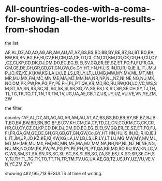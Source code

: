 # All-countries-codes-with-a-coma-for-showing-all-the-worlds-results-from-shodan

the list

AF,AL,DZ,AD,AO,AG,AR,AM,AU,AT,AZ,BS,BS,BD,BB,BY,BE,BZ,BJ,BT,BO,BA,BW,BR,BN,BG,BF,BI,CV,KH,CM,CA,CF,TD,CL,CN,CO,KM,CG,CK,CR,HR,CU,CY,CZ,CI,KP,CD,DK,DJ,DM,DO,EC,EG,El,El,SV,GQ,ER,EE,SZ,ET,FO,FJ,FI,FR,GA,GM,GE,DE,GH,GR,GD,GT,GN,GW,Co,GY,HT,HN,HU,IS,IN,ID,IR,IQ,IE,IL,IT,JM,JP,JO,KZ,KE,KI,KW,KG,LA,LV,LB,LS,LR,LY,LT,LU,MG,MW,MY,MV,ML,MT,MH,MR,MU,MX,FM,MC,MN,ME,MA,MZ,MM,NA,NR,NP,NL,NZ,NI,NE,NG,NU,MK,NO,OM,PK,PW,PA,PG,PY,PE,PH,PL,PT,QA,KR,MD,RO,RU,RW,KN,LC,VC,WS,SM,ST,SA,SN,RS,SC,SL,SG,SK,SI,SB,SO,ZA,SS,ES,LK,SD,SR,SE,CH,SY,TJ,TH,TL,TG,TK,TO,TT,TN,TR,TM,TV,UG,UA,AE,GB,TZ,US,UY,UZ,VU,VE,VN,YE,ZM,ZW

the filter 

country:"AF,AL,DZ,AD,AO,AG,AR,AM,AU,AT,AZ,BS,BS,BD,BB,BY,BE,BZ,BJ,BT,BO,BA,BW,BR,BN,BG,BF,BI,CV,KH,CM,CA,CF,TD,CL,CN,CO,KM,CG,CK,CR,HR,CU,CY,CZ,CI,KP,CD,DK,DJ,DM,DO,EC,EG,El,El,SV,GQ,ER,EE,SZ,ET,FO,FJ,FI,FR,GA,GM,GE,DE,GH,GR,GD,GT,GN,GW,Co,GY,HT,HN,HU,IS,IN,ID,IR,IQ,IE,IL,IT,JM,JP,JO,KZ,KE,KI,KW,KG,LA,LV,LB,LS,LR,LY,LT,LU,MG,MW,MY,MV,ML,MT,MH,MR,MU,MX,FM,MC,MN,ME,MA,MZ,MM,NA,NR,NP,NL,NZ,NI,NE,NG,NU,MK,NO,OM,PK,PW,PA,PG,PY,PE,PH,PL,PT,QA,KR,MD,RO,RU,RW,KN,LC,VC,WS,SM,ST,SA,SN,RS,SC,SL,SG,SK,SI,SB,SO,ZA,SS,ES,LK,SD,SR,SE,CH,SY,TJ,TH,TL,TG,TK,TO,TT,TN,TR,TM,TV,UG,UA,AE,GB,TZ,US,UY,UZ,VU,VE,VN,YE,ZM,ZW"

showing 
482,195,713 RESULTS at time of writing.

